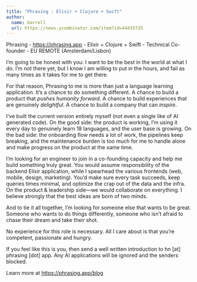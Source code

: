```yaml
---
title: "Phrasing : Elixir + Clojure + Swift"
author:
  name: barrell
  url: https://news.ycombinator.com/item?id=44435735
---
```

Phrasing - <a href="https:&#x2F;&#x2F;phrasing.app" rel="nofollow">https:&#x2F;&#x2F;phrasing.app</a> - Elixir + Clojure + Swift - Technical Co-founder - EU REMOTE (Amsterdam&#x2F;Lisbon)

I’m going to be honest with you: I want to be the best in the world at what I do. I’m not there yet, but I know I am willing to put in the hours, and fail as many times as it takes for me to get there.

For that reason, Phrasing to me is more than just a language learning application. It’s a chance to do something different. A chance to build a product that *pushes humanity forward*. A chance to build experiences that are genuinely *delightful*. A chance to build a company that can *inspire*.

I’ve built the current version entirely myself (not even a single like of AI generated code). On the good side: the product is working, I’m using it every day to genuinely learn 18 languages, and the user base is growing. On the bad side: the onboarding flow needs a lot of work, the pipelines keep breaking, and the maintenance burden is too much for me to handle alone and make progress on the product at the same time.

I’m looking for an engineer to join in a co-founding capacity and help me build something truly great. You would assume responsibility of the backend Elixir application, while I spearhead the various frontends (web, mobile, design, marketing). You’d make sure every task succeeds, keep queries times minimal, and optimize the crap out of the data and the infra. On the product &amp; leadership side—we would collaborate on everything. I believe strongly that the best ideas are born of two minds.

And to tie it all together, I’m looking for someone else that wants to be great. Someone who wants to do things differently, someone who isn’t afraid to chase their dream and take their shot.

No experience for this role is necessary. All I care about is that you’re competent, passionate and hungry.

If you feel like this is you, then send a well written introduction to hn [at] phrasing [dot] app. Any AI applications will be ignored and the senders blocked.

Learn more at <a href="https:&#x2F;&#x2F;phrasing.app&#x2F;blog" rel="nofollow">https:&#x2F;&#x2F;phrasing.app&#x2F;blog</a>
<JobApplication />
